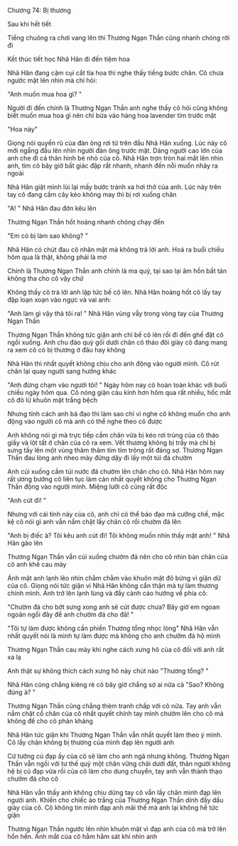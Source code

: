




Chương 74: Bị thương


Sau khi hết tiết

Tiếng chuông ra chơi vang lên thì Thương Ngạn Thần cũng nhanh chóng rời đi

Kết thúc tiết học Nhã Hân đi đến tiệm hoa

Nhã Hân đang cặm cụi cắt tỉa hoa thì nghe thấy tiếng bước chân. Cô chưa ngước mặt lên nhìn mà chỉ hỏi:

"Anh muốn mua hoa gì? "

Người đi đến chính là Thương Ngạn Thần anh nghe thấy cô hỏi cũng không biết muốn mua hoa gì nên chỉ bừa vào hàng hoa lavender tím trước mặt

"Hoa này"

Giọng nói quyến rũ của đàn ông rơi từ trên đầu Nhã Hân xuống. Lúc này cô mới ngẩng đầu lên nhìn người đàn ông trước mặt. Dáng người cao lớn của anh che đi cả thân hình bé nhỏ của cô. Nhã Hân trợn tròn hai mắt lên nhìn anh, tim cô bây giờ bất giác đập rất nhanh, nhanh đến nỗi muốn nhảy ra ngoài



Nhã Hân giật mình lùi lại mấy bước tránh xa hơi thở của anh. Lúc này trên tay cô đang cầm cây kéo không may thì bị rơi xuống chân

"A! " Nhã Hân đau đớn kêu lên

Thương Ngạn Thần hốt hoảng nhanh chóng chạy đến

"Em có bị làm sao không? "

Nhã Hân có chút đau cô nhăn mặt mà không trả lời anh. Hoá ra buổi chiều hôm qua là thật, không phải là mơ

Chính là Thương Ngạn Thần anh chính là ma quỷ, tại sao lại âm hồn bất tán không tha cho cô vậy chứ

Không thấy cô trả lời anh lập tức bế cô lên. Nhã Hân hoảng hốt cô lấy tay đập loạn xoạn vào ngực và vai anh:

"Anh làm gì vậy thả tôi ra! " Nhã Hân vùng vẫy trong vòng tay của Thương Ngạn Thần

Thương Ngạn Thần không tức giận anh chỉ bế cô lên rồi đi đến ghế đặt cô ngồi xuống. Anh chu đáo quỳ gối dưới chân cô tháo đôi giày cô đang mang ra xem cô có bị thương ở đâu hay không

Nhã Hân thì nhất quyết không chịu cho anh động vào người mình. Cô rút chân lại quay người sang hướng khác

"Anh đừng chạm vào người tôi! " Ngày hôm nay cô hoàn toàn khác với buổi chiều ngày hôm qua. Cô nóng giận cáu kỉnh hơn hôm qua rất nhiều, hốc mắt cô đỏ lừ khuôn mặt trắng bệch



Nhưng tính cách anh bá đạo thì làm sao chỉ vì nghe cô không muốn cho anh động vào người cô mà anh có thể nghe theo cô được

Anh không nói gì mà trực tiếp cầm chân vừa bị kéo rơi trúng của cô tháo giầy và lột tất ở chân của cô ra xem. Vết thương không bị trầy mà chỉ bị sưng tấy lên một vùng thâm thâm tím tím trông rất đáng sợ. Thương Ngạn Thần đau lòng anh nheo mày đứng dậy đi lấy một túi đá chườm

Anh cúi xuống cầm túi nước đá chườm lên chân cho cô. Nhã Hân hôm nay rất ương bướng cô liên tục làm càn nhất quyết không cho Thương Ngạn Thần động vào người mình. Miệng lưỡi cô cũng rất độc

"Anh cút đi! "

Nhưng với cái tính này của cô, anh chỉ có thể báo đạo mà cưỡng chế, mặc kệ cô nói gì anh vẫn nắm chặt lấy chân cô rồi chườm đá lên

"Anh bị điếc à? Tôi kêu anh cút đi! Tôi không muốn nhìn thấy mặt anh! " Nhã Hân gào lên

Thương Ngạn Thần vẫn cúi xuống chườm đá nên cho cô nhìn bàn chân của cô anh khẽ cau mày

Ánh mặt anh lạnh lẽo nhìn chằm chằm vào khuôn mặt đỏ bừng vì giận dữ của cô. Giọng nói tức giận vì Nhã Hân không cẩn thận mà tự làm thương chính mình. Anh trở lên lạnh lùng và đầy cảnh cáo hướng về phía cô:

"Chườm đá cho bớt sưng xong anh sẽ cút được chưa? Bây giờ em ngoan ngoãn ngồi đây để anh chườm đá cho đã! "

"Tôi tự làm được không cần phiền Thương tổng nhọc lòng" Nhã Hân vẫn nhất quyết nói là mình tự làm được mà không cho anh chườm đá hộ mình

Thương Ngạn Thần cau mày khi nghe cách xưng hô của cô đối với anh rất xa lạ

Anh thật sự không thích cách xưng hô này chút nào "Thương tổng? "

Nhã Hân cũng chẳng kiêng rè cô bây giờ chẳng sợ ai nữa cả "Sao? Không đúng à? "

Thương Ngạn Thần cũng chẳng thèm tranh chấp với cô nữa. Tay anh vẫn nắm chặt cổ chân của cô nhất quyết chính tay mình chườm lên cho cô mà không để cho cô phản kháng

Nhã Hân tức giận khi Thương Ngạn Thần vẫn nhất quyết làm theo ý mình. Cô lấy chân không bị thương của mình đạp lên người anh

Cứ tưởng cú đạp ấy của cô sẽ làm cho anh ngã nhưng không. Thương Ngạn Thần vẫn ngồi với tư thế quỳ một chân vững chãi dưới đất, thân người không hệ bị cú đạp vừa rồi của cô làm cho dung chuyển, tay anh vẫn thành thạo chườm đá cho cô

Nhã Hân vẫn thấy anh không chịu dừng tay cô vẫn lấy chân mình đạp lên người anh. Khiến cho chiếc áo trắng của Thương Ngạn Thần dính đầy dấu giày của cô. Cô không tin mình đạp anh mãi thế mà anh lại không hề tức giận

Thương Ngạn Thần ngước lên nhìn khuôn mặt vì đạp anh của cô mà trở lên hổn hển. Ánh mắt của cô hằm hằm sát khí nhìn anh




